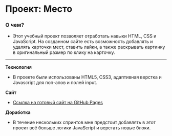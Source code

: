 # Проект: Место

### О чем? 

* Этот учебный проект позволяет отработать навыки HTML, CSS и JavaScript. На созданном сайте есть возможность добавлять и удалять карточки мест, ставить лайки, а также раскрывать картинку в оригинальный размер по клику на карточку. 

____

**Технология**

* В проекте были использованы HTML5, CSS3, адаптивная верстка и Javascript для поп-апов и полей input. 

**Сайт**

* [Ссылка на готовый сайт на GitHub Pages](https://natagaiduk.github.io/mesto/)

**Доработка**

* В течение нескольких спринтов мне предстоит добавлять в этот проект всё больше логики JavaScript и верстать новые блоки. 
